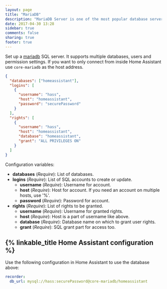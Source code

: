 ```yaml
---
layout: page
title: "MariaDB"
description: "MariaDB Server is one of the most popular database servers in the world."
date: 2017-04-30 13:28
sidebar: true
comments: false
sharing: true
footer: true
---
```


Set up a [mariadb](https://mariadb.org/) SQL server. It supports multiple databases, users and permission settings. If you want to only connect from inside Home Assistant use `core-mariadb` as the host address.

```json
{
  "databases": ["homeassistant"],
  "logins": [
    {
      "username": "hass",
      "host": "homeassistant",
      "password": "securePassword"
    }
  ],
  "rights": [
    {
      "username": "hass",
      "host": "homeassistant",
      "database": "homeassistant",
      "grant": "ALL PRIVILEGES ON"
    }
  ]
}
```

Configuration variables:

- **databases** (*Require*): List of databases.
- **logins** (*Require*): List of SQL accounts to create or update.
  - **username** (*Require*): Username for account.
  - **host** (*Require*): Host for account. If you need an account on multiple hosts, use '%'.
  - **password** (*Require*): Password for account.
- **rights** (*Require*): List of rights to be granted.
  - **username** (*Require*): Username for granted rights.
  - **host** (*Require*): Host is a part of username like above.
  - **database** (*Require*): Database name on which to grant user rights.
  - **grant** (*Require*): SQL grant part for access too.

## {% linkable_title Home Assistant configuration %}

Use the following configuration in Home Assistant to use the database above:

```yaml
recorder:
  db_url: mysql://hass:securePassword@core-mariadb/homeassistant
```
